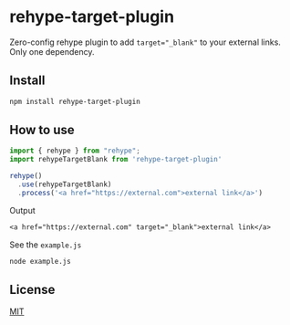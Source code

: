 # rehype-target-plugin

Zero-config rehype plugin to add `target="_blank"` to your external links. Only one dependency.

## Install

```sh
npm install rehype-target-plugin
```

## How to use

```js
import { rehype } from "rehype";
import rehypeTargetBlank from 'rehype-target-plugin'

rehype()
  .use(rehypeTargetBlank)
  .process('<a href="https://external.com">external link</a>')
```

Output

```txt
<a href="https://external.com" target="_blank">external link</a>
```

See the `example.js`

```sh
node example.js
```

## License

[MIT](./LICENSE)